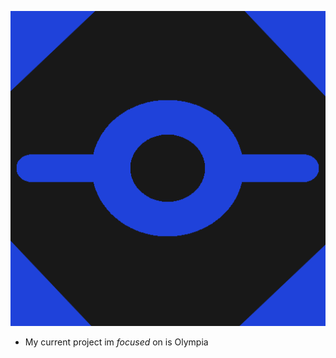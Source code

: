 
![Olympia](https://github.com/B-Xs/B-Xs/blob/271a22b5011225942c0c7f491d38ebc98cc78768/Lympia.png)

- My current project im *focused* on is Olympia
